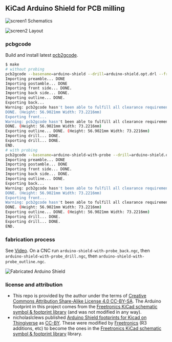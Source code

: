 ## KiCad Arduino Shield for PCB milling

![screen1](pics/20150608-004.png)
Schematics

![screen2](pics/20150608-005.png)
Layout

### pcbgcode

Build and install latest [pcb2gcode](https://github.com/pcb2gcode/pcb2gcode).

```bash
$ make
# without probing
pcb2gcode --basename=arduino-shield --drill=arduino-shield.opt.drl --front=arduino-shield-F_Cu.gbr --back=arduino-shield-B_Cu.gbr --outline=arduino-shield-Cmts_User.gbr --output-dir=. --postamble=postamble.ngc --preamble=preamble.ngc --dpi=1000 --metric=true --metricoutput=true --mirror-absolute=false --optimise=true --zchange=40.0000 --zero-start=true --zsafe=0.5000 --extra-passes=0 --mill-feed=600 --mill-speed=10000 --offset=1.0 --zwork=-0.075 --drill-feed=1000 --drill-front=false --drill-speed=20000 --milldrill=false --nog81=false --onedrill=true --zdrill=-2.0 --bridges=0.5000 --bridgesnum=2 --cut-feed=600 --cut-infeed=10.0000 --cut-speed=10000 --cutter-diameter=2.0000 --fill-outline=true --outline-width=0.2 --zbridges=-0.6000 --zcut=-1.6500 --al-back=false --al-front=false --al-probefeed=100 --al-x=5.0000 --al-y=5.0000 --software=LinuxCNC
Importing preamble... DONE
Importing postamble... DONE
Importing front side... DONE.
Importing back side... DONE.
Importing outline... DONE.
Exporting back... 
Warning: pcb2gcode hasn't been able to fulfill all clearance requirements and tried a best effort approach instead. You may want to check the g-code output and possibly use a smaller milling width.
DONE. (Height: 56.9021mm Width: 73.2216mm)
Exporting front... 
Warning: pcb2gcode hasn't been able to fulfill all clearance requirements and tried a best effort approach instead. You may want to check the g-code output and possibly use a smaller milling width.
DONE. (Height: 56.9021mm Width: 73.2216mm)
Exporting outline... DONE. (Height: 56.9021mm Width: 73.2216mm)
Importing drill... DONE.
Exporting drill... DONE.
END.
# with probing
pcb2gcode --basename=arduino-shield-with-probe --drill=arduino-shield.opt.drl --front=arduino-shield-F_Cu.gbr --back=arduino-shield-B_Cu.gbr --outline=arduino-shield-Cmts_User.gbr --output-dir=. --postamble=postamble.ngc --preamble=preamble.ngc --dpi=1000 --metric=true --metricoutput=true --mirror-absolute=false --optimise=true --zchange=40.0000 --zero-start=true --zsafe=0.5000 --extra-passes=0 --mill-feed=600 --mill-speed=10000 --offset=1.0 --zwork=-0.075 --drill-feed=1000 --drill-front=false --drill-speed=20000 --milldrill=false --nog81=false --onedrill=true --zdrill=-2.0 --bridges=0.5000 --bridgesnum=2 --cut-feed=600 --cut-infeed=10.0000 --cut-speed=10000 --cutter-diameter=2.0000 --fill-outline=true --outline-width=0.2 --zbridges=-0.6000 --zcut=-1.6500 --al-back=true --al-front=true --al-probefeed=100 --al-x=5.0000 --al-y=5.0000 --software=LinuxCNC
Importing preamble... DONE
Importing postamble... DONE
Importing front side... DONE.
Importing back side... DONE.
Importing outline... DONE.
Exporting back... 
Warning: pcb2gcode hasn't been able to fulfill all clearance requirements and tried a best effort approach instead. You may want to check the g-code output and possibly use a smaller milling width.
DONE. (Height: 56.9021mm Width: 73.2216mm)
Exporting front... 
Warning: pcb2gcode hasn't been able to fulfill all clearance requirements and tried a best effort approach instead. You may want to check the g-code output and possibly use a smaller milling width.
DONE. (Height: 56.9021mm Width: 73.2216mm)
Exporting outline... DONE. (Height: 56.9021mm Width: 73.2216mm)
Importing drill... DONE.
Exporting drill... DONE.
END.
```

### fabrication process

See [Video](https://www.youtube.com/watch?v=2nGcliWefek). On a CNC run ```arduino-shield-with-probe_back.ngc```, then ```arduino-shield-with-probe_drill.ngc```, then ```arduino-shield-with-probe_outline.ngc```.

![Fabricated Arduino Shield](pics/20150609-001.jpg)

### license and attribution

* This repo is provided by the author under the terms of [Creative Commons Attribution Share-Alike License 4.0 CC-BY-SA](https://creativecommons.org/licenses/by-sa/4.0/). The Arduino footprint in this project comes from the [Freetronics KiCad schematic symbol & footprint library](https://github.com/freetronics/freetronics_kicad_library) (and was not modified in any way).
* nicholaslclews published [Arduino Shield footprints for Kicad on Thingiverse](http://www.thingiverse.com/thing:9630) as [CC-BY](http://creativecommons.org/licenses/by/3.0/). These were modified by [Freetronics](https://github.com/freetronics) (R3 additions, etc) to become the ones in the [Freetronics KiCad schematic symbol & footprint library](https://github.com/freetronics/freetronics_kicad_library) library.
